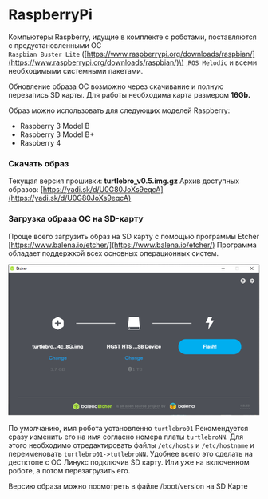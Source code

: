 # RaspberryPi

Компьютеры Raspberry, идущие в комплекте с роботами, поставляются с предустановленными ОС  
`Raspbian Buster Lite` \([https://www.raspberrypi.org/downloads/raspbian/](https://www.raspberrypi.org/downloads/raspbian/)\) ,`ROS Melodic`   и всеми необходимыми системными пакетами. 

Обновление образа ОС возможно через скачивание и полную перезапись SD карты. Для работы необходима карта размером **16Gb.** 

Образ можно использовать для следующих моделей Raspberry: 

* Raspberry 3 Model B
* Raspberry 3 Model B+
* Raspberry 4

### Скачать образ

Текущая версия прошивки: **turtlebro\_v0.5.img.gz** Архив доступных образов: [https://yadi.sk/d/U0G80JoXs9eqcA](https://yadi.sk/d/U0G80JoXs9eqcA)

### Загрузка образа ОС на SD-карту

Проще всего загрузить образ на SD карту с помощью программы Etcher  [https://www.balena.io/etcher/](https://www.balena.io/etcher/) Программа обладает поддержкой всех основных операционных систем.

![](../.gitbook/assets/etcher.png)

По умолчанию, имя робота установленно `turtlebro01` Рекомендуется сразу изменить его на имя согласно номера платы `turtlebroNN`. Для этого необходимо отредактировать файлы `/etc/hosts` и `/etc/hostname` и переименовать `turtlebro01->tutlebroNN`. Удобнее всего это сделать на дестктопе с ОС Линукс подключив SD карту. Или уже на включенном роботе, а потом перезагрузить его.

Версию образа можно посмотреть в файле /boot/version на SD Карте





